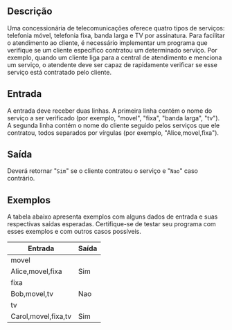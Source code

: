 ## Descrição

Uma concessionária de telecomunicações oferece quatro tipos de
serviços: telefonia móvel, telefonia fixa, banda larga e TV por
assinatura. Para facilitar o atendimento ao cliente, é necessário
implementar um programa que verifique se um cliente específico contratou
um determinado serviço. Por exemplo, quando um cliente liga para a
central de atendimento e menciona um serviço, o atendente deve ser capaz
de rapidamente verificar se esse serviço está contratado pelo cliente.

## Entrada

A entrada deve receber duas linhas. A primeira linha contém o nome do
serviço a ser verificado (por exemplo, "movel", "fixa", "banda larga",
"tv"). A segunda linha contém o nome do cliente seguido pelos serviços
que ele contratou, todos separados por vírgulas (por exemplo,
"Alice,movel,fixa").

## Saída

Deverá retornar "`Sim`" se o cliente contratou o serviço e "`Nao`" caso contrário.

## Exemplos

A tabela abaixo apresenta exemplos com alguns dados de entrada e suas
respectivas saídas esperadas. Certifique-se de testar seu programa com
esses exemplos e com outros casos possíveis.

| **Entrada**         | **Saída** |
|---------------------| --- |
| movel               
| Alice,movel,fixa    | Sim |
| fixa                
| Bob,movel,tv        | Nao |
| tv                  
| Carol,movel,fixa,tv | Sim |